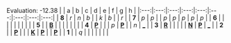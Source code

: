 Evaluation: -12.38
|     |  a  |  b  |  c  |  d  |  e  |  f  |  g  |  h  |
|:---:|:---:|:---:|:---:|:---:|:---:|:---:|:---:|:---:|
|  **8**  |  _r_  |  _n_  |  _b_  |     |  _k_  |  _b_  |     |  _r_  |
|  **7**  |  _p_  |  _p_  |     |  _p_  |  _p_  |  _p_  |  _p_  |  _p_  |
|  **6**  |     |     |     |     |     |     |     |     |
|  **5**  |     |  [**B**](http://localhost:8080/api/chess/select?square=b5)  |     |     |     |     |     |     |
|  **4**  |  [**P**](http://localhost:8080/api/chess/select?square=a4)  |     |     |  _p_  |  [**P**](http://localhost:8080/api/chess/select?square=e4)  |     |  _n_  |  [_](http://localhost:8080/api/chess/play?move=h2h4)  |
|  **3**  |  [**R**](http://localhost:8080/api/chess/select?square=a3)  |     |     |     |     |  [**N**](http://localhost:8080/api/chess/select?square=f3)  |  [**P**](https://github.com/grim-kalman)  |  [_](http://localhost:8080/api/chess/play?move=h2h3)  |
|  **2**  |     |  [**P**](http://localhost:8080/api/chess/select?square=b2)  |     |     |  [**K**](http://localhost:8080/api/chess/select?square=e2)  |  [**P**](https://github.com/grim-kalman)  |     |  [**P**](http://localhost:8080/api/chess/select?square=h2)  |
|  **1**  |     |  _q_  |     |     |     |     |     |     |